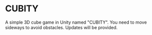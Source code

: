 # CUBITY
A  simple 3D cube game in Unity named "CUBITY". You need to
move sideways to avoid obstacles. Updates will be provided.

